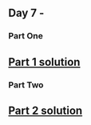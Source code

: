 ## Day 7 -

### Part One



[Part 1 solution][1]
--------------------

### Part Two


[Part 2 solution][2]
--------------------


[1]: part_1.py
[2]: part_2.py
